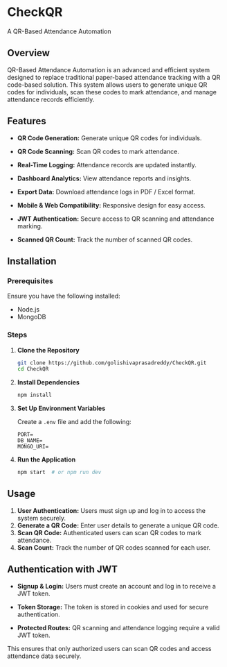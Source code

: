 

# CheckQR 
A QR-Based Attendance Automation

## Overview

QR-Based Attendance Automation is an advanced and efficient system designed to replace traditional paper-based attendance tracking with a QR code-based solution. This system allows users to generate unique QR codes for individuals, scan these codes to mark attendance, and manage attendance records efficiently.
## Features

- **QR Code Generation:** Generate unique QR codes for individuals.

- **QR Code Scanning:** Scan QR codes to mark attendance.

- **Real-Time Logging:** Attendance records are updated instantly.

- **Dashboard Analytics:** View attendance reports and insights.

- **Export Data:** Download attendance logs in PDF / Excel format.

- **Mobile & Web Compatibility:** Responsive design for easy access.

- **JWT Authentication:** Secure access to QR scanning and attendance marking.
  
- **Scanned QR Count:** Track the number of scanned QR codes.

## Installation

### Prerequisites

Ensure you have the following installed:

- Node.js
- MongoDB

### Steps

1. **Clone the Repository**

    ```sh
    git clone https://github.com/golishivaprasadreddy/CheckQR.git
    cd CheckQR
    ```

2. **Install Dependencies**

    ```sh
    npm install
    ```

3. **Set Up Environment Variables**

    Create a `.env` file and add the following:

    ```env
    PORT=
    DB_NAME=
    MONGO_URI=
    ```

4. **Run the Application**

    ```sh
    npm start  # or npm run dev
    ```
## Usage

1. **User Authentication:** Users must sign up and log in to access the system securely.
2. **Generate a QR Code:** Enter user details to generate a unique QR code.
3. **Scan QR Code:** Authenticated users can scan QR codes to mark attendance.
4. **Scan Count:** Track the number of QR codes scanned for each user.
 
## Authentication with JWT

- **Signup & Login:** Users must create an account and log in to receive a JWT token.

- **Token Storage:** The token is stored in cookies and used for secure authentication.
- **Protected Routes:** QR scanning and attendance logging require a valid JWT token.

This ensures that only authorized users can scan QR codes and access attendance data securely.


